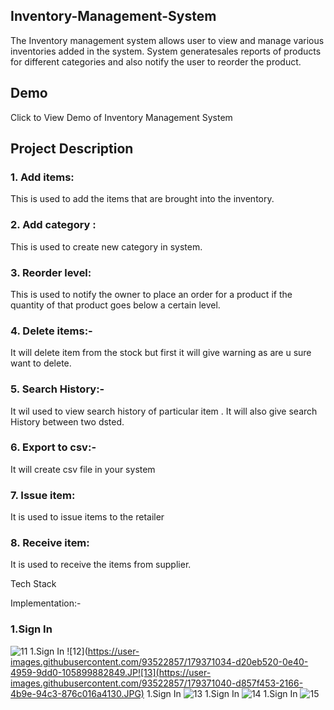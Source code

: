 ## Inventory-Management-System

The Inventory  management system  allows user to view and
manage various inventories added in the system. System generatesales reports of products for different categories and also notify the user to reorder the product.

## Demo
Click to View Demo of Inventory Management System

## Project Description
### 1. Add items: 
This is used to add the items that are brought into the inventory.
### 2. Add category :
This is used to create new category in system.
### 3. Reorder level: 
This is used to notify the owner to place an
order for a product if the quantity of that product goes below a
certain level.
### 4. Delete items:- 
It will delete item from the stock but first it will
give warning as are u sure want to delete.
### 5. Search History:- 
It wil used to view search history of
particular item .
It will also give search History between two
dsted.
### 6. Export to csv:-
It will create csv file in your system
### 7. Issue item: 
It is used to issue items to the retailer
### 8. Receive item:
It is used to receive the items from supplier.

Tech Stack





Implementation:-

### 1.Sign In
![11](https://user-images.githubusercontent.com/93522857/179371022-fea924f9-9232-4b66-a39c-e79ce7aa3356.JPG)
1.Sign In
![12](https://user-images.githubusercontent.com/93522857/179371034-d20eb520-0e40-4959-9dd0-105899882849.JP![13](https://user-images.githubusercontent.com/93522857/179371040-d857f453-2166-4b9e-94c3-876c016a4130.JPG)
1.Sign In
![13](https://user-images.githubusercontent.com/93522857/179371080-87840a3f-cb01-4c89-80e0-ea56c7d97ba3.JPG)
1.Sign In
![14](https://user-images.githubusercontent.com/93522857/179371042-a106d079-4034-4f30-abd7-3d3efee77ae1.JPG)
1.Sign In
![15](https://user-images.githubusercontent.com/93522857/179371051-5965a82f-07e2-4a5e-b556-0f8526959582.JPG)
